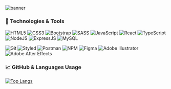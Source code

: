 ![banner](https://user-images.githubusercontent.com/86780871/177656842-35deedea-deeb-44d2-b4cb-4724f53465c9.gif)

### 🔧 Technologies & Tools <img src="spacer.png" alt="spacer" width="1500" height="2"/>
![HTML5](https://img.shields.io/badge/html5-2D3136.svg?style=for-the-badge&logo=html5&logoColor=23E34F26)
![CSS3](https://img.shields.io/badge/css3-2D3136.svg?style=for-the-badge&logo=css3&logoColor=563D7C)
![Bootstrap](https://img.shields.io/badge/bootstrap-2D3136.svg?style=for-the-badge&logo=bootstrap&logoColor=23563D7C)
![SASS](https://img.shields.io/badge/SASS-2D3136.svg?style=for-the-badge&logo=SASS&logoColor=hotpink)
![JavaScript](https://img.shields.io/badge/javascript-2D3136.svg?style=for-the-badge&logo=javascript&logoColor=F7DF1E)
![React](https://img.shields.io/badge/React-2D3136?style=for-the-badge&logo=react&logoColor=61DAFB)
![TypeScript](https://img.shields.io/badge/TypeScript-2D3136?style=for-the-badge&logo=typescript&logoColor=3178C6)
![NodeJS](https://img.shields.io/badge/Node-2D3136?style=for-the-badge&logo=Node.js&logoColor=43853D)
![ExpressJS](https://img.shields.io/badge/express-2D3136?style=for-the-badge&logo=express&logoColor=FFF)
![MySQL](https://img.shields.io/badge/mysql-2D3136.svg?style=for-the-badge&logo=mysql&logoColor=5DA6DE)

![Git](https://img.shields.io/badge/GIT-2D3136.svg?style=for-the-badge&logo=git&logoColor=white)
![Styled](https://img.shields.io/badge/styled_components-2D3136.svg?style=for-the-badge&logo=styled-components&logoColor=white)
![Postman](https://img.shields.io/badge/postman-2D3136.svg?style=for-the-badge&logo=postman&logoColor=white)
![NPM](https://img.shields.io/badge/npm-2D3136.svg?style=for-the-badge&logo=data:image/svg%2bxml;base64,PHN2ZyByb2xlPSJpbWciIHZpZXdCb3g9IjAgMCAyNCAyNCIgZmlsbD0id2hpdGUiIHhtbG5zPSJodHRwOi8vd3d3LnczLm9yZy8yMDAwL3N2ZyI+PHRpdGxlPm5wbTwvdGl0bGU+PHBhdGggZD0iTTEuNzYzIDBDLjc4NiAwIDAgLjc4NiAwIDEuNzYzdjIwLjQ3NEMwIDIzLjIxNC43ODYgMjQgMS43NjMgMjRoMjAuNDc0Yy45NzcgMCAxLjc2My0uNzg2IDEuNzYzLTEuNzYzVjEuNzYzQzI0IC43ODYgMjMuMjE0IDAgMjIuMjM3IDB6TTUuMTMgNS4zMjNsMTMuODM3LjAxOS0uMDA5IDEzLjgzNmgtMy40NjRsLjAxLTEwLjM4MmgtMy40NTZMMTIuMDQgMTkuMTdINS4xMTN6Ii8+PC9zdmc+)
![Figma](https://img.shields.io/badge/figma-2D3136.svg?style=for-the-badge&logo=figma&logoColor=white)
![Adobe Illustrator](https://img.shields.io/badge/adobe%20illustrator-2D3136.svg?style=for-the-badge&logo=adobe%20illustrator&logoColor=white)
![Adobe After Effects](https://img.shields.io/badge/Adobe%20After%20Effects-2D3136.svg?style=for-the-badge&logo=Adobe%20After%20Effects&logoColor=white)
 
### &#x1f4c8; GitHub & Languages Usage <img src="spacer.png" alt="spacer" width="1500" height="2"/>
[![Top Langs](https://github-readme-stats.vercel.app/api/top-langs/?username=gxlpes&layout=compact&bg_color=2D3136&&hide=SASS&text_color=FFFFFF&hide_title=true&border_radius=0)](https://github.com/gxlpes/github-readme-stats)


